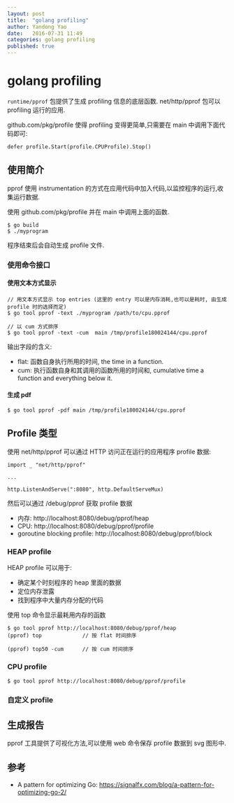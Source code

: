 ```yaml
---
layout: post
title:  "golang profiling"
author: Yandong Yao
date:   2016-07-31 11:49
categories: golang profiling
published: true
---
```


# golang profiling

`runtime/pprof` 包提供了生成 profiling 信息的底层函数. net/http/pprof 包可以 profiling 运行的应用.

github.com/pkg/profile 使得 profiling 变得更简单,只需要在 main 中调用下面代码即可:

	defer profile.Start(profile.CPUProfile).Stop()

## 使用简介

pprof 使用 instrumentation 的方式在应用代码中加入代码,以监控程序的运行,收集运行数据.

使用 github.com/pkg/profile 并在 main 中调用上面的函数.

	$ go build
	$ ./myprogram

程序结束后会自动生成 profile 文件.

### 使用命令接口

#### 使用文本方式显示

	// 用文本方式显示 top entries (这里的 entry 可以是内存消耗,也可以是耗时, 由生成 profile 时的选择而定)
	$ go tool pprof -text ./myprogram /path/to/cpu.pprof

	// 以 cum 方式排序
	$ go tool pprof -text -cum  main /tmp/profile180024144/cpu.pprof

输出字段的含义:

* flat: 函数自身执行所用的时间, the time in a function.
* cum: 执行函数自身和其调用的函数所用的时间和, cumulative time a function and everything below it.

#### 生成 pdf

	$ go tool pprof -pdf main /tmp/profile180024144/cpu.pprof

## Profile 类型

使用 net/http/pprof 可以通过 HTTP 访问正在运行的应用程序 profile 数据:

	import _ "net/http/pprof"

	...

	http.ListenAndServe(":8080", http.DefaultServeMux)

然后可以通过 /debug/pprof 获取 profile 数据

* 内存: http://localhost:8080/debug/pprof/heap
* CPU: http://localhost:8080/debug/pprof/profile
* goroutine blocking profile: http://localhost:8080/debug/pprof/block

### HEAP profile

HEAP profile 可以用于:

* 确定某个时刻程序的 heap 里面的数据
* 定位内存泄露
* 找到程序中大量内存分配的代码

使用 top 命令显示最耗用内存的函数

	$ go tool pprof http://localhost:8080/debug/pprof/heap
	(pprof) top				// 按 flat 时间排序

	(pprof) top50 -cum		// 按 cum 时间排序

### CPU profile

	$ go tool pprof http://localhost:8080/debug/pprof/profile

### 自定义 profile

## 生成报告

pprof 工具提供了可视化方法,可以使用 web 命令保存 profile 数据到 svg 图形中.


## 参考

* A pattern for optimizing Go: https://signalfx.com/blog/a-pattern-for-optimizing-go-2/
